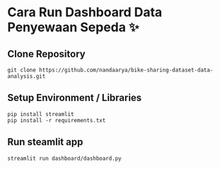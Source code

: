 # Cara Run Dashboard Data Penyewaan Sepeda ✨

## Clone Repository
```
git clone https://github.com/nandaarya/bike-sharing-dataset-data-analysis.git
```

## Setup Environment / Libraries
```
pip install streamlit
pip install -r requirements.txt
```

## Run steamlit app
```
streamlit run dashboard/dashboard.py
```
